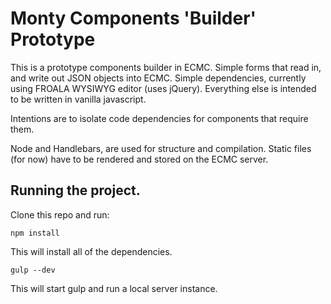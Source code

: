 # Monty Components 'Builder' Prototype

This is a prototype components builder in ECMC. Simple forms that read in, and write out JSON objects into ECMC. Simple dependencies, currently using FROALA WYSIWYG editor (uses jQuery). Everything else is intended to be written in vanilla javascript.

Intentions are to isolate code dependencies for components that require them.

Node and Handlebars, are used for structure and compilation. Static files (for now) have to be rendered and stored on the ECMC server.

## Running the project.

Clone this repo and run:

```
npm install
```
This will install all of the dependencies.


```
gulp --dev
```

This will start gulp and run a local server instance.

